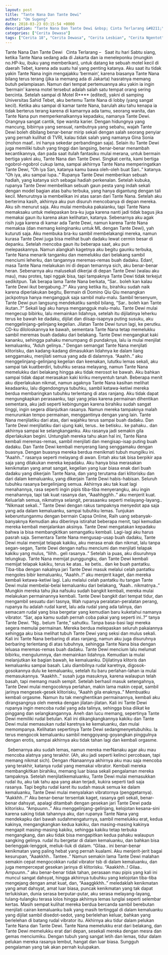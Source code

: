 ```yaml
---
layout: post
title: "Tante Nana Dan Tante Dewi"
author: "Om Sugeng"
date: 2018-03-23 03:15:54 +0000
description: "Tante Nana Dan Tante Dewi &nbsp; Cinta Terlarang &#8211;\u00a0 \u00a0Saat itu hari Sabtu siang, ketika Tante Nana sedang ada di Jakarta dan ia meneleponku (mungkin no.HP-ku, ibuku yang memberikan), untuk datan..."
categories: ["Cerita Dewasa"]
tags: ["Cerita 18", "Cerita Dewasa", "Cerita Lesbian", "Cerita Ngentot", "Kumpulan Cerita Dewasa"]
---
```



Tante Nana Dan Tante Dewi
&nbsp;
Cinta Terlarang &#8211;   Saat itu hari Sabtu siang, ketika Tante Nana sedang ada di Jakarta dan ia meneleponku (mungkin no.HP-ku, ibuku yang memberikan), untuk datang ke sebuah motel kecil di daerah Tebet, karena ada suatu hal yang penting katanya. Aku saat itu tidak yakin Tante Nana ingin mengajakku &#8216;bermain&#8217;, karena biasanya Tante Nana bilang terus terang (jika ia memang ada di Jakarta) hasratnya memang butuh pelampiasan. Namun dari tempat pertemuannya aku yakin ia ingin &#8216;bermain&#8217; karena motel tersebut adalah salah satu tempat orang sering bercinta.
Setelah sampai di Motel R**** (edited), yakni di samping Universitas Sahid Tebet, aku bertemu Tante Nana di lobby (yang sangat kecil). Ketika aku sampai di kamar tante Nana, barulah aku tahu kenapa ia tidak berterus terang karena di kamarnya ada tamu, seorang wanita, dan Tante Nana pun memperkenalkannya kepadaku, namanya Tante Dewi.
Orangnya sangat cantik, tipe wanita karier. Dengan hidungnya yang mancung, bibirnya yang sensual, rambutnya yang sebahu, wajah Tante Dewi boleh dibilang benar-benar mirip sekali dengan salah seorang penyiar yang pernah kulihat di TVRI, kalau tidak salah yang namanya Gina Sonia (mohon maaf.. ini hanya sekedar perbandingan saja). Selain itu Tante Dewi juga memiliki tubuh yang tinggi dan langsing, benar-benar menambah kecantikannya, dan pada saat itulah fantasiku mulai merana, untuk bermain bertiga yakni aku, Tante Nana dan Tante Dewi.
Singkat cerita, kami bertiga ngobrol-ngobrol cukup lama, sampai akhirnya Tante Nana memperingatkan Tante Dewi, &#8220;Oh iya San, katanya kamu bawa oleh-oleh buat Sari..&#8221; katanya. &#8220;Oh iya, aku sampai lupa..&#8221; Rupanya Tante Dewi memberikan sebuah hadiah, yang katanya sich sebagai hadiah perkenalan. Setelah kubuka, rupanya Tante Dewi membelikan sebuah gaun pesta yang indah sekali dengan model bagian atas bahu terbuka, yang hanya digantung dengan tali kecil. Menurutnya ia membelikan ini atas saran dari Tante Nana.
Setelah aku berterima kasih, akhirnya aku pun disuruh mencobanya di depan mereka. Aku sih menurut saja. Aku mulai membuka pakaianku, tapi Tante Nana memaksaku untuk melepaskan bra-ku juga karena nanti jadi tidak bagus jika memakai gaun itu karena akan kelihatan, katanya. Sebenarnya aku agak risih juga karena di kamar ada Tante Dewi, namun karena Tante Nana memaksa (dan memang keinginanku untuk ML dengan Tante Dewi), yah kuturuti saja. Aku membuka bra-ku sambil membelakangi mereka, namun kurasa Tante Dewi juga bisa melihat buah dadaku lewat cermin besar di depanku. Setelah mencoba gaun itu beberapa saat, aku pun melepaskannya.
Namun alangkah kagetnya aku begitu gaunku terbuka, Tante Nana menarik tanganku dan memelukku dari belakang sambil menciumi leherku, dan tangannya meremas-remas buah dadaku. Edan!, masa Tante Nana melakukan ini di depan temannya sich, aku benar-benar heran. Sebenarnya aku malusekali dikerjai di depan Tante Dewi (walau aku mau), mau protes, tapi nggak bisa, tapi tampaknya Tante Dewi tidak terkejut sedikitpun.
Tak berapa lama Tante Nana berkata, &#8220;Sar.. boleh kan kalau Tante Dewi ikut bergabung..?&#8221; Aku yang ketika itu, birahiku sudah naik karena diperlakukan begitu, Bermain di Domino Qiu Qiu menangkan jackpotnya hanya mengangguk saja sambil malu-malu. Sambil tersenyum, Tante Dewi pun langsung mendekatiku sambil bilang, &#8220;Sar.. boleh kan Tante ikutan..?&#8221; Sekali lagi aku hanya mengangguk malu-malu.
Tante Dewi mulai mengecup bibirku, lalu memainkan lidahnya, setelah itu dijilatinya leherku terus ke bawah ke dadaku, dijilat dan diisap-isapnya puting susuku, aku menggelinjang-gelinjang kegelian. Jilatan Tante Dewi turun lagi, ke perutku. CD-ku diloloskannya ke bawah, sementara Tante Nana tetap memelukku sambil meremas buah dadaku dari belakang. Tante Dewi mengangkat kaki kananku, sehingga pahaku menumpang di pundaknya, lalu ia mulai menjilat kemaluanku, &#8220;Aduh gelinya..&#8221; Dengan semangat Tante Nana menjilati klitorisku, dan kadang-kadang dimasukkan lidahnya ke dalam liang senggamaku, menjilati semua yang ada di dalamnya. &#8220;Aaahh..&#8221; aku menggelinjang-gelinjang kegelian dan keenakan, lututku lemas sekali, aku sampai tak kuatberdiri, tubuhku serasa melayang, namun Tante Nana memelukku dari belakang hingga aku tidak merosot ke bawah. Aku bahkan sampai tidak dapat merasakan kaki kiriku menyentuh tanah.
Beberapa menit aku diperlakukan nikmat, namun agaknya Tante Nana kasihan melihat keadaanku, lalu digendongnya tubuhku, sambil ketawa-ketiwi mereka berdua membaringkan tubuhku terlentang di atas ranjang. Aku tidak dapat mengungkapkan perasaanku, tapi yang jelas karena permainan dihentikan sementara, aku jadi seperti kebingungan karena birahiku sudah sangat tinggi, ingin segera dilanjutkan rasanya. Namun mereka tampaknya malah menurunkan tempo permainan, menggantinya dengan yang lain. Tante Nana menjilatiku dari atas, dari wajahku terus sampai buah dadaku. Dan Tante Dewi menjilatiku dari ujung kaki, terus.. ke betisku.. ke pahaku.. dan akhirnya sampai ke selangkanganku.
Aku rasanya jadi semakin gila diperlakukan begini. Untunglah mereka tahu akan hal ini, Tante Nana kembali meremas-remas, sambil menjilati dan mengisap-isap puting buah dadaku. Dan Tante Dewi kembali menyerang liang senggamaku dengan buasnya. Dengan buasnya mereka berdua menikmati tubuh mungilku ini. &#8220;Aaahh..&#8221; rasanya seperti melayang di awan. Entah aku tak bisa berpikir apa saja yang dilakukan mereka kepadaku. Aku hanya bisa merasakan kenikmatan yang amat sangat, kegelian yang luar biasa enak dari buah dadaku yang dikerjain Tante Nana, dan yang terutama dari klitorisku dan dari dalam kemaluanku, yang dikerjain Tante Dewi habis-habisan. Seluruh tubuhku rasanya bergelinjang semua.
Akhirnya aku tak kuat lagi menahannya, rasa seperti ingin pipis tiba-tiba menyerangku, aku ingin menahannya, tapi tak kuat rasanya dan, &#8220;Aaahhgghh..&#8221; aku menjerit kuat. Keluarlah semua, nikmatnya selangit, perasaanku seperti melayang-layang.. &#8220;Nikmaat sekali..&#8221; Tante Dewi dengan rakus tampaknya menyedot apa saja yang ada dalam kemaluanku, sampai tubuhku lemas.
Tunjukan keberuntunganmu dengan bermain Capsa Online, Raih uang sebanyak-banyaknya
Kemudian aku diberinya istirahat beberapa menit, tapi kemudian mereka kembali menjalankan aksinya. Tante Dewi mengatakan kepadaku bahwa ia bisa membangkitkan semangatku kembali. Lagi-lagi aku harus pasrah saja. Sementara Tante Nana mengusap-usap buah dadaku, Tante Dewi mulai memijat telapak kakiku, aku merasa enak dan nikmat, lalu tanpa segan-segan, Tante Dewi dengan nafsu menciumi dan menjilati telapak kakiku yang mulus, &#8220;Iiihh.. geli rasanya..&#8221;
Setelah ia puas, aku disuruhnya telungkup. Tante Nana memijat punggungku, dan Tante Dewi kembali memijat telapak kakiku, terus ke atas.. ke betis.. dan ke buah pantatku. Tiba-tiba dengan nakalnya jari Tante Dewi masuk melalui celah pantatku mengoles bibir kemaluanku, &#8220;Aaahh..!&#8221; aku menjerit kaget, dan mereka kembali ketawa-ketiwi lagi. Lalu melalui celah pantatku itu tangan Tante Dewi mulai membelai-belai kemaluanku dari belakang, &#8220;Aaah.. nikmatnya..&#8221;
Mungkin mereka tahu jika nafsuku sudah bangkit kembali, mereka mulai melakukan permainannya kembali. Tante Dewi bangkit dari tempat tidur, dan mengambil sesuatu dari tasnya, Wah rupanya peralatan-peralatan perang, rupanya itu adalah rudal karet, lalu ada rudal yang ada talinya, dan semacam rudal yang bisa bergetar yang kemudian baru kuketahui namanya vibrator.
&#8220;Sar, apa kamu sudah pernah coba pakai yang seperti ini..?&#8221; tanya Tante Dewi.
&#8220;Ng.. belum Tante,&#8221; sahutku.
Tanpa basa-basi lagi mereka segera memulai permainan. Mereka berdua melepaskan seluruh pakaiannya sehingga aku bisa melihat tubuh Tante Dewi yang seksi dan mulus sekali. Kali ini Tante Nana berbaring di atas ranjang, namun aku juga disuruhnya berbaring terlentang di atas tubuhnya, sehingga Tante Nana bisa dengan leluasa meremas-remas buah dadaku. Tante Dewi mencium lalu melumat bibirku, mengulumnya, dan memainkan lidahnya. Kemudian ia mulai melanjutkan ke bagian bawah, ke kemaluanku. Dijilatinya klitoris dan kemaluanku sampai basah. Lalu diambilnya rudal karetnya, digosok-gosokannya dulu ke kemaluanku, setelah itu baru perlahan-lahan ia mulai memasukannya. &#8220;Aaakhh..&#8221; susah juga masuknya, karena walaupun telah basah, tapi memang masih sempit.
Setelah berhasil masuk setengahnya, Tante Dewi mulai mengocoknya perlahan, makin lama makin cepat, sambil jarinya mengesek-gesek klitorisku, &#8220;Aaahh gila enaknya..&#8221; Membuatku kembali orgasme. Namun itu tak menghentikan permainannya, kembali aku dirangsangnya oleh mereka dengan jilatan-jilatan. Kali ini Tante Dewi rupanya ingin mencoba rudal yang ada talinya, sehingga bisa diikat ke pinggang dan selangkangannya. Aneh dan lucu memang, sepertinya Tante Dewi memiliki rudal betulan. Kali ini dikangkangkannya kakiku dan Tante Dewi mulai memasukan rudal karetnya ke kemaluanku, dan mulai memompanya. Kelihatan sepertinya Tante Dewi sedangmenyetubuhiku. Ia terus mengocok kemaluanku sambil menggoyang-goyangkan pinggulnya dengan erotis, sampai akhirnya aku tidak tahan lagi dan kembali orgasme.
&nbsp;

&nbsp;
Sebenarnya aku sudah lemas, namun mereka merNanaku agar aku mau mencoba alatnya yang terakhir. (Ah, aku jadi seperti kelinci percobaan, tapi memang nikmat sich). Dengan rNanaannya akhirnya aku mau saja mencoba yang terakhir, katanya rudal yang memakai vibrator. Kembali mereka membangkitkan birahiku, memang luar biasa sekali pengalaman mereka tampaknya. Setelah menjilatikemaluanku, Tante Dewi mulai memasukkan rudal itu, aku tak tahu apa yang akan terjadi, kukira seperti tadi saja rasanya. Tapi begitu rudal karet itu sudah masuk semua ke dalam kemaluanku, Tante Dewi mulai menyalakan vibratornya (penggetarnya). &#8220;Aakkhh..!&#8221; Aku benar-benar tersentak kaget, rasanya geli sekali, benar-benar dahsyat, apalagi ditambah dengan gesekan jari Tante Dewi pada klitorisku. &#8220;Ampuunn..&#8221; Aku menggelinjang-gelinjang, kelojotan kesana-sini karena saking tidak tahannya aku, dan rupanya Tante Nana yang mendekapku dari bawah sudahmengaturnya, sambil memelukku erat, kedua kakinya, mengangkangkan kedua kakiku, dan masing-masing kakinya mengapit masing-masing kakiku, sehingga kakiku tetap terbuka mengangkang, dan aku tidak bisa mengapitkan kedua pahaku walaupun sangking gelinya.
rudal itu bergetar di dalam kemaluanku, dan bahkan bisa berlenggak-lenggok, meliuk-liuk di dalam. &#8220;Gilaa.. ini benar-benar kenikmatan yang paling hebat yang pernah kualami. Aku menjerit-jerit bagai kesurupan, &#8220;Aaakkhh.. Tantee..&#8221; Namun semakin lama Tante Dewi malahan semakin cepat mengocokkan rudal vibrator tsb di dalam kemaluanku, dan juga mempercepat gesekan jarinya di klitorisku. &#8220;Aaakkhh..! Gilaa.. Ampuunn..&#8221; aku benar-benar tidak tahan, perasaan mau pipis yang kali ini muncul sangat dahsyat, hingga akhirnya tubuhku yang kelojotan tiba-tiba mengejang dengan amat kuat, dan, &#8220;Aaaggkkhh..&#8221; meledaklah kenikmatan yang amat dahsyat, amat luar biasa, puncak kenikmatan yang tak dapat terlukiskan, dunia serasa berputar-putar, aku serasa melayang-layang, tulang-tulangku terasa lolos hingga akhirnya lemas lunglai seperti selembar kertas.
Masih sempat kulihat mereka berdua bercanda sambil berebutan menjilati cairan kemaluanku baik yang masih tertinggal di dalam kemaluanku yang dijilat sambil disedot-sedot, yang berlelehan keluar, bahkan yang berlelehan di batang rudal vibrator itu.
Akhirnya aku tidur dalam pelukan Tante Nana dan Tante Dewi. Tante Nana memelukku erat dari belakang, dan Tante Dewi memelukku erat dari depan, sesekali mereka dengan mesra dan gemas menciumiku. Dengan tubuh yang sangat letih dan lemas, tidur dalam pelukan mereka rasanya lembut, hangat dan luar biasa. Sungguh pengalaman yang tak akan pernah kulupakan.
